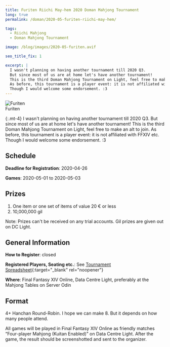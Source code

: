 ```yaml
---
title: Furiten Riichi May-hem 2020 Doman Mahjong Tournament
long: true
permalink: /doman/2020-05-furiten-riichi-may-hem/

tags:
  - Riichi Mahjong
  - Doman Mahjong Tournament

image: /blog/images/2020-05-furiten.avif

seo_title_fix: 1

excerpt: |
  I wasn't planning on having another tournament till 2020 Q3.
  But since most of us are at home let's have another tournament!
  This is the third Doman Mahjong Tournament on Light, feel free to make an alt to join.
  As before, this tournament is a player event: it is not affiliated with FFXIV etc.
  Though I would welcome some endorsement. :3
---
```

<script type="application/ld+json">
{
  "@context": "https://schema.org",
  "@type": "SportsEvent",
  "name": "{{ page.title }}",
  "url": "{{ page.url }}",
  "sport": "Riichi Mahjong",
  "startDate": "2020-05-01",
  "endDate": "2020-05-03",
  "location": {
    "@type": "VirtualLocation",
    "name": "Final Fantasy XIV Online",
    "disambiguatingDescription": "Server Odin, Datacenter Light",
    "url": "https://eu.finalfantasyxiv.com/"
  },
  "image": "{{ page.image | absolute_url }}",
  "description": "{{ page.excerpt }}",
  "eventStatus": "https://schema.org/EventScheduled",
  "eventAttendanceMode": "https://schema.org/OnlineEventAttendanceMode",
  "isAccessibleForFree": true,
  "organizer": {
    "@type": "Person",
    "url": "https://0xreki.de/about-me/",
    "name": "quốc Thái “0xReki” Chung"
  }
}
</script>

<picture>
  <source srcset="{{ '/blog/images/xs/2020-05-furiten.avif' | prepend: site.static_url | absolute_url }}" media="(max-width: 575.96px)" type="image/avif">
  <source srcset="{{ '/blog/images/xs/2020-05-furiten.webp' | prepend: site.static_url | absolute_url }}" media="(max-width: 575.96px)" type="image/webp">
  <source srcset="{{ '/blog/images/xs/2020-05-furiten.jpg' | prepend: site.static_url | absolute_url }}" media="(max-width: 575.96px)" type="image/jpeg">
  <source srcset="{{ '/blog/images/2020-05-furiten.avif' | prepend: site.static_url | absolute_url }}" media="(min-width: 576px)" type="image/avif">
  <source srcset="{{ '/blog/images/2020-05-furiten.webp' | prepend: site.static_url | absolute_url }}" media="(min-width: 576px)" type="image/webp">
  <source srcset="{{ '/blog/images/2020-05-furiten.jpg' | prepend: site.static_url | absolute_url }}" media="(min-width: 576px)" type="image/jpeg">
  <img loading="lazy" class="my-2" src="{{ '/blog/images/2020-05-furiten.webp' | prepend: site.static_url | absolute_url }}" alt="Furiten" title="Furiten">
  <figcaption class="text-center">Furiten</figcaption>
</picture>

{:.mt-4}
I wasn't planning on having another tournament till 2020 Q3.
But since most of us are at home let's have another tournament!
This is the third Doman Mahjong Tournament on Light, feel free to make an alt to join.
As before, this tournament is a player event: it is not affiliated with FFXIV etc.
Though I would welcome some endorsement. :3

## Schedule

**Deadline for Registration**: 2020-04-26

**Games**: 2020-05-01 to 2020-05-03

## Prizes

1. One item or one set of items of value 20 € or less
2. 10,000,000 gil

Note: Prizes can't be received on any trial accounts.
Gil prizes are given out on DC Light.

## General Information

**How to Register**: closed

**Registered Players, Seating etc.**: See [Tournament Spreadsheet](https://docs.google.com/spreadsheets/d/1qBTMN2oga6UwwN64DsaGUFGyWXZMYfxqkSF7EPFTDk0/edit?usp=sharing){:target="_blank" rel="noopener"}

**Where**: Final Fantasy XIV Online, Data Centre Light, preferably at the Mahjong Tables on Server Odin

## Format

4+ Hanchan Round-Robin.
I hope we can make 8.
But it depends on how many people attend.

All games will be played in Final Fantasy XIV Online as friendly matches “Four-player Mahjong (Kuitan Enabled)” on Data Centre Light.
After the game, the result should be screenshotted and sent to the organizer.
